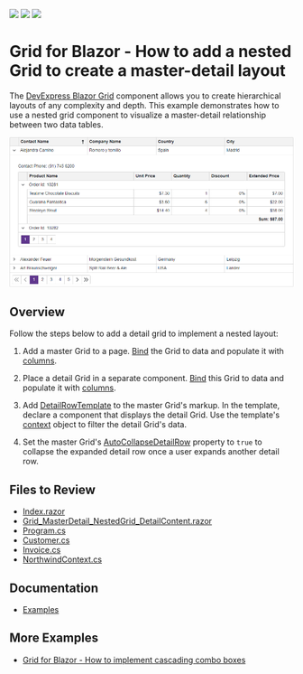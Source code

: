 <!-- default badges list -->
![](https://img.shields.io/endpoint?url=https://codecentral.devexpress.com/api/v1/VersionRange/624842964/22.2.3%2B)
[![](https://img.shields.io/badge/Open_in_DevExpress_Support_Center-FF7200?style=flat-square&logo=DevExpress&logoColor=white)](https://supportcenter.devexpress.com/ticket/details/T1158897)
[![](https://img.shields.io/badge/📖_How_to_use_DevExpress_Examples-e9f6fc?style=flat-square)](https://docs.devexpress.com/GeneralInformation/403183)
<!-- default badges end -->
# Grid for Blazor - How to add a nested Grid to create a master-detail layout

The [DevExpress Blazor Grid](https://docs.devexpress.com/Blazor/403143/grid) component allows you to create hierarchical layouts of any complexity and depth. This example demonstrates how to use a nested grid component to visualize a master-detail relationship between two data tables.

![Master-Detail Grid](master-detail-grid.png)

## Overview

Follow the steps below to add a detail grid to implement a nested layout:

1. Add a master Grid to a page. [Bind](https://docs.devexpress.com/Blazor/403737/grid/bind-to-data) the Grid to data and populate it with [columns](https://docs.devexpress.com/Blazor/DevExpress.Blazor.DxGrid.Columns).

2. Place a detail Grid in a separate component. [Bind](https://docs.devexpress.com/Blazor/403737/grid/bind-to-data) this Grid to data and populate it with [columns](https://docs.devexpress.com/Blazor/DevExpress.Blazor.DxGrid.Columns).

3. Add [DetailRowTemplate](https://docs.devexpress.com/Blazor/DevExpress.Blazor.DxGrid.DetailRowTemplate) to the master Grid's markup. In the template, declare a component that displays the detail Grid. Use the template's [context](https://docs.devexpress.com/Blazor/DevExpress.Blazor.GridDetailRowTemplateContext) object to filter the detail Grid's data.

4. Set the master Grid's [AutoCollapseDetailRow](https://docs.devexpress.com/Blazor/DevExpress.Blazor.DxGrid.AutoCollapseDetailRow) property to `true` to collapse the expanded detail row once a user expands another detail row.

## Files to Review

* [Index.razor](./CS/Pages/Index.razor)
* [Grid_MasterDetail_NestedGrid_DetailContent.razor](./CS/Pages/Grid_MasterDetail_NestedGrid_DetailContent.razor)
* [Program.cs](./CS/Program.cs)
* [Customer.cs](./CS/Models/Customer.cs)
* [Invoice.cs](/CS/Models/Invoice.cs)
* [NorthwindContext.cs](./CS/Models/NorthwindContext.cs)

## Documentation

* [Examples](https://docs.devexpress.com/Blazor/404035/grid/examples)

## More Examples

* [Grid for Blazor - How to implement cascading combo boxes](https://github.com/DevExpress-Examples/blazor-dxgrid-cascading-combo-boxes)
